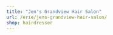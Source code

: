 ```yaml
---
title: "Jen's Grandview Hair Salon"
url: /erie/jens-grandview-hair-salon/
shop: hairdresser
---
```

